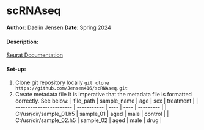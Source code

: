 # scRNAseq
**Author**: Daelin Jensen
**Date**: Spring 2024

#### Description:

[Seurat Documentation](https://satijalab.org/seurat/)

#### Set-up:
1. Clone git repository locally
`git clone https://github.com/Jensen416/scRNAseq.git`
2. Create metadata file
It is imperative that the metadata file is formatted correctly. See below:
| file_path               | sample_name | age  | sex  | treatment |
| ----------------------- | ----------- | ---- | ---- | --------- |
| C:/usr/dir/sample_01.h5 | sample_01   | aged | male | control   |
| C:/usr/dir/sample_02.h5 | sample_02   | aged | male | drug      |